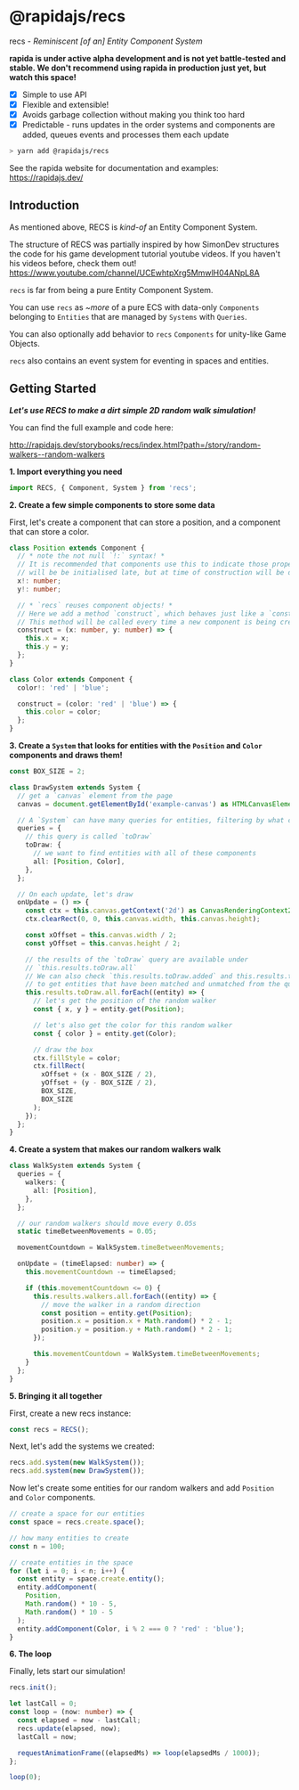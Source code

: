 # @rapidajs/recs

recs - *Reminiscent [of an] Entity Component System*

**rapida is under active alpha development and is not yet battle-tested and stable. We don't recommend using rapida in production just yet, but watch this space!**

- [x] Simple to use API
- [x] Flexible and extensible!
- [x] Avoids garbage collection without making you think too hard
- [x] Predictable - runs updates in the order systems and components are added, queues events and processes them each update

```bash
> yarn add @rapidajs/recs
```

See the rapida website for documentation and examples: https://rapidajs.dev/ 

## Introduction

As mentioned above, RECS is *kind-of* an Entity Component System.

The structure of RECS was partially inspired by how SimonDev structures the code for his game development tutorial youtube videos. If you haven't his videos before, check them out! https://www.youtube.com/channel/UCEwhtpXrg5MmwlH04ANpL8A

`recs` is far from being a pure Entity Component System.

You can use `recs` as *~more* of a pure ECS with data-only `Components` belonging to `Entities` that are managed by `Systems` with `Queries`.

You can also optionally add behavior to `recs` `Components` for unity-like Game Objects.

`recs` also contains an event system for eventing in spaces and entities.

## Getting Started

***Let's use RECS to make a dirt simple 2D random walk simulation!***

You can find the full example and code here:

http://rapidajs.dev/storybooks/recs/index.html?path=/story/random-walkers--random-walkers

**1. Import everything you need**

```ts
import RECS, { Component, System } from 'recs';
```

**2. Create a few simple components to store some data**

First, let's create a component that can store a position, and a component that can store a color.

```ts
class Position extends Component {
  // * note the not null `!:` syntax! *
  // It is recommended that components use this to indicate those properties
  // will be be initialised late, but at time of construction will be defined.
  x!: number;
  y!: number;

  // * `recs` reuses component objects! *
  // Here we add a method `construct`, which behaves just like a `constructor`.
  // This method will be called every time a new component is being created or re-used
  construct = (x: number, y: number) => {
    this.x = x;
    this.y = y;
  };
}

class Color extends Component {
  color!: 'red' | 'blue';

  construct = (color: 'red' | 'blue') => {
    this.color = color;
  };
}
```

**3. Create a `System` that looks for entities with the `Position` and `Color` components and draws them!**

```ts
const BOX_SIZE = 2;

class DrawSystem extends System {
  // get a `canvas` element from the page
  canvas = document.getElementById('example-canvas') as HTMLCanvasElement;

  // A `System` can have many queries for entities, filtering by what components they have
  queries = {
    // this query is called `toDraw`
    toDraw: {
      // we want to find entities with all of these components
      all: [Position, Color],
    },
  };

  // On each update, let's draw
  onUpdate = () => {
    const ctx = this.canvas.getContext('2d') as CanvasRenderingContext2D;
    ctx.clearRect(0, 0, this.canvas.width, this.canvas.height);

    const xOffset = this.canvas.width / 2;
    const yOffset = this.canvas.height / 2;

    // the results of the `toDraw` query are available under
    // `this.results.toDraw.all`
    // We can also check `this.results.toDraw.added` and this.results.toDraw.removed`
    // to get entities that have been matched and unmatched from the query
    this.results.toDraw.all.forEach((entity) => {
      // let's get the position of the random walker
      const { x, y } = entity.get(Position);

      // let's also get the color for this random walker
      const { color } = entity.get(Color);

      // draw the box
      ctx.fillStyle = color;
      ctx.fillRect(
        xOffset + (x - BOX_SIZE / 2),
        yOffset + (y - BOX_SIZE / 2),
        BOX_SIZE,
        BOX_SIZE
      );
    });
  };
}
```

**4. Create a system that makes our random walkers walk**

```ts
class WalkSystem extends System {
  queries = {
    walkers: {
      all: [Position],
    },
  };

  // our random walkers should move every 0.05s
  static timeBetweenMovements = 0.05;

  movementCountdown = WalkSystem.timeBetweenMovements;

  onUpdate = (timeElapsed: number) => {
    this.movementCountdown -= timeElapsed;

    if (this.movementCountdown <= 0) {
      this.results.walkers.all.forEach((entity) => {
        // move the walker in a random direction
        const position = entity.get(Position);
        position.x = position.x + Math.random() * 2 - 1;
        position.y = position.y + Math.random() * 2 - 1;
      });

      this.movementCountdown = WalkSystem.timeBetweenMovements;
    }
  };
}
```

**5. Bringing it all together**

First, create a new recs instance:

```ts
const recs = RECS();
```

Next, let's add the systems we created:

```ts
recs.add.system(new WalkSystem());
recs.add.system(new DrawSystem());
```

Now let's create some entities for our random walkers and add `Position` and `Color` components.

```ts
// create a space for our entities
const space = recs.create.space();

// how many entities to create
const n = 100;

// create entities in the space
for (let i = 0; i < n; i++) {
  const entity = space.create.entity();
  entity.addComponent(
    Position,
    Math.random() * 10 - 5,
    Math.random() * 10 - 5
  );
  entity.addComponent(Color, i % 2 === 0 ? 'red' : 'blue');
}
```

**6. The loop**

Finally, lets start our simulation!

```ts
recs.init();

let lastCall = 0;
const loop = (now: number) => {
  const elapsed = now - lastCall;
  recs.update(elapsed, now);
  lastCall = now;

  requestAnimationFrame((elapsedMs) => loop(elapsedMs / 1000));
};

loop(0);
```
